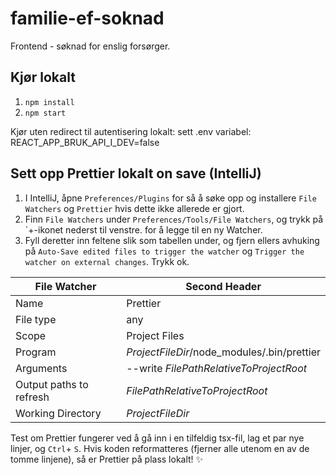 # familie-ef-soknad

Frontend - søknad for enslig forsørger.

## Kjør lokalt

1. `npm install`
2. `npm start`

Kjør uten redirect til autentisering lokalt: 
sett .env variabel: 
REACT_APP_BRUK_API_I_DEV=false

## Sett opp Prettier lokalt on save (IntelliJ)

1. I IntelliJ, åpne `Preferences/Plugins` for så å søke opp og installere `File Watchers` og `Prettier` hvis dette ikke allerede er gjort.  
2. Finn `File Watchers` under `Preferences/Tools/File Watchers`, og trykk på `+-ikonet nederst til venstre. for å legge til en ny Watcher.
3. Fyll deretter inn feltene slik som tabellen under, og fjern ellers avhuking på `Auto-Save edited files to trigger the watcher` og `Trigger the watcher on external changes`. Trykk ok. 
 

| File Watcher  | Second Header |
| -------- | ------------ |
| Name  | Prettier |
| File type | any |
|  Scope | Project Files |
| Program | $ProjectFileDir$/node_modules/.bin/prettier |
| Arguments | --write $FilePathRelativeToProjectRoot$ |
| Output paths to refresh | $FilePathRelativeToProjectRoot$ |
| Working Directory | $ProjectFileDir$ |


Test om Prettier fungerer ved å gå inn i en tilfeldig tsx-fil, lag et par nye linjer, og `Ctrl`+ `S`. Hvis koden reformatteres (fjerner alle utenom en av de tomme linjene), så er Prettier på plass lokalt! :sparkles:
